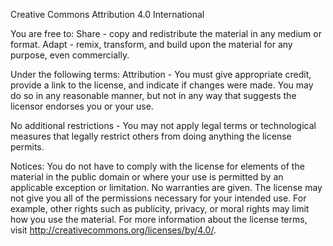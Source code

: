 Creative Commons Attribution 4.0 International

You are free to:
Share - copy and redistribute the material in any medium or format.
Adapt - remix, transform, and build upon the material for any purpose, even commercially.

Under the following terms:
Attribution - You must give appropriate credit, provide a link to the license, and indicate if changes were made. You may do so in any reasonable manner, but not in any way that suggests the licensor endorses you or your use.

No additional restrictions - You may not apply legal terms or technological measures that legally restrict others from doing anything the license permits.

Notices:
You do not have to comply with the license for elements of the material in the public domain or where your use is permitted by an applicable exception or limitation.
No warranties are given. The license may not give you all of the permissions necessary for your intended use. For example, other rights such as publicity, privacy, or moral rights may limit how you use the material. For more information about the license terms, visit http://creativecommons.org/licenses/by/4.0/.
